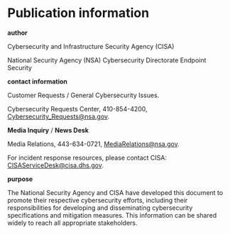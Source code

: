 # Publication information

**author**

Cybersecurity and Infrastructure Security Agency (CISA)

National Security Agency (NSA) Cybersecurity Directorate Endpoint Security

**contact information**

Customer Requests / General Cybersecurity Issues.

Cybersecurity Requests Center, 410-854-4200, [Cybersecurity_Requests@nsa.gov](mailto:Cybersecurity_Requests@nsa.gov).

**Media Inquiry** / **News Desk**

Media Relations, 443-634-0721, [MediaRelations@nsa.gov](mailto:MediaRelations@nsa.gov).

For incident response resources, please contact CISA: [CISAServiceDesk@cisa.dhs.gov](mailto:CISAServiceDesk@cisa.dhs.gov).



**purpose**

The National Security Agency and CISA have developed this document to promote their respective cybersecurity efforts, including their responsibilities for developing and disseminating cybersecurity specifications and mitigation measures. This information can be shared widely to reach all appropriate stakeholders.